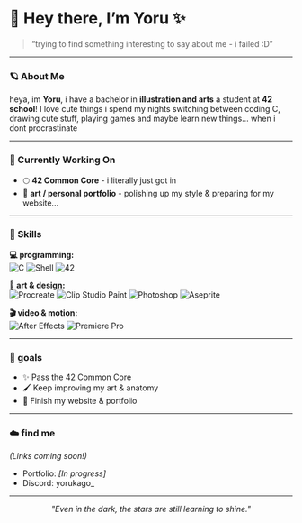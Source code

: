 # 🌙 Hey there, I’m Yoru ✨  

> “trying to find something interesting to say about me - i failed :D”

---

### 🪐 About Me  
heya, im **Yoru**, i have a bachelor in **illustration and arts** a student at **42 school**! I love cute things
i spend my nights switching between coding C, drawing cute stuff, playing games and maybe learn new things... when i dont procrastinate

---

### 🌱 Currently Working On  
- 🌕 **42 Common Core** - i literally just got in 
- 🎨 **art / personal portfolio** - polishing up my style & preparing for my website...

---

### 🧠 Skills  

**💻 programming:**  
![C](https://custom-icon-badges.demolab.com/badge/C-b0d0ff?style=plastic&logo=c&logoColor=2b2d42&labelColor=ffe7f3)
![Shell](https://img.shields.io/badge/Shell-%23ffe7ba?style=for-the-badge&logo=gnu-bash&logoColor=2b2d42)
![42](https://img.shields.io/badge/42-%23cdb4db?style=for-the-badge&logo=42&logoColor=2b2d42)

**🎨 art & design:**  
![Procreate](https://img.shields.io/badge/Procreate-%23d7bbf5?style=for-the-badge&logo=procreate&logoColor=2b2d42)
![Clip Studio Paint](https://img.shields.io/badge/Clip%20Studio%20Paint-%23bde0fe?style=for-the-badge&logoColor=2b2d42)
![Photoshop](https://img.shields.io/badge/Photoshop-%23a2d2ff?style=for-the-badge&logo=adobe-photoshop&logoColor=2b2d42)
![Aseprite](https://img.shields.io/badge/Aseprite-%23ffc8dd?style=for-the-badge&logo=aseprite&logoColor=2b2d42)

**🎬 video & motion:**  
![After Effects](https://img.shields.io/badge/After%20Effects-%23caffbf?style=for-the-badge&logo=adobe-after-effects&logoColor=2b2d42)
![Premiere Pro](https://img.shields.io/badge/Premiere%20Pro-%23ffd6a5?style=for-the-badge&logo=adobe-premiere-pro&logoColor=2b2d42)

---

### 🌠 goals  
- ✨ Pass the 42 Common Core  
- 🖌️ Keep improving my art & anatomy  
- 🌙 Finish my website & portfolio  

---

### ☁️ find me  
*(Links coming soon!)*  
- Portfolio: _[In progress]_
- Discord: yorukago_ 

---

<div align="center">
  
 *"Even in the dark, the stars are still learning to shine."*   

</div>

